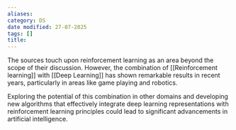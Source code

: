 ```yaml
---
aliases: 
category: DS
date modified: 27-07-2025
tags: []
title:
---
```

The sources touch upon reinforcement learning as an area beyond the scope of their discussion. However, the combination of [[Reinforcement learning]] with [[Deep Learning]] has shown remarkable results in recent years, particularly in areas like game playing and robotics. 

Exploring the potential of this combination in other domains and developing new algorithms that effectively integrate deep learning representations with reinforcement learning principles could lead to significant advancements in artificial intelligence.

